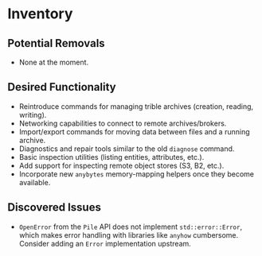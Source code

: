# Inventory

## Potential Removals
- None at the moment.
## Desired Functionality
- Reintroduce commands for managing trible archives (creation, reading, writing).
- Networking capabilities to connect to remote archives/brokers.
- Import/export commands for moving data between files and a running archive.
- Diagnostics and repair tools similar to the old `diagnose` command.
- Basic inspection utilities (listing entities, attributes, etc.).
- Add support for inspecting remote object stores (S3, B2, etc.).
- Incorporate new `anybytes` memory-mapping helpers once they become
  available.

## Discovered Issues
- `OpenError` from the `Pile` API does not implement `std::error::Error`, which
  makes error handling with libraries like `anyhow` cumbersome. Consider adding
  an `Error` implementation upstream.
